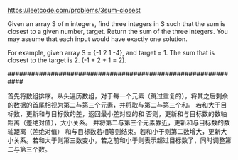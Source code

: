 https://leetcode.com/problems/3sum-closest

Given an array S of n integers, find three integers in S such that the sum is closest to a given number, target. Return the sum of the three integers. You may assume that each input would have exactly one solution.

For example, given array S = {-1 2 1 -4}, and target = 1.
The sum that is closest to the target is 2. (-1 + 2 + 1 = 2).

############################################################

首先将数组排序。从头遍历数组，对于每一个元素（跳过重复的），将其之后剩余的数据的首尾相视为第二与第三个元素，并将取与第二与第三个和。
若和大于目标数，更新和与目标数的差，返回最小差对应的和
否则，更新和与目标数的数轴距离（差绝对值），大小关系。
    并将第二与第三个元素靠近，更新和与目标数的数轴距离（差绝对值）
    和与目标数若相等则结束。若和小于则第二数增大，更新大小关系。若和大于则第三数变小，若之前和小于则表示超过目标数了，同时调整第二与第三个数。